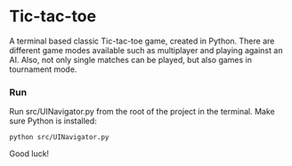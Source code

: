 # Tic-tac-toe

A terminal based classic Tic-tac-toe game, created in Python. There are different game modes available such as multiplayer and playing against an AI. Also, not only single matches can be played, but also games in tournament mode. 

### Run

Run src/UINavigator.py from the root of the project in the terminal. Make sure Python is installed:

```
python src/UINavigator.py
```

Good luck!
